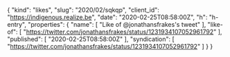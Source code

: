 {
  "kind": "likes",
  "slug": "2020/02/sqkqp",
  "client_id": "https://indigenous.realize.be",
  "date": "2020-02-25T08:58:00Z",
  "h": "h-entry",
  "properties": {
    "name": [
      "Like of @jonathansfrakes's tweet"
    ],
    "like-of": [
      "https://twitter.com/jonathansfrakes/status/1231934107052961792"
    ],
    "published": [
      "2020-02-25T08:58:00Z"
    ],
    "syndication": [
      "https://twitter.com/jonathansfrakes/status/1231934107052961792"
    ]
  }
}
